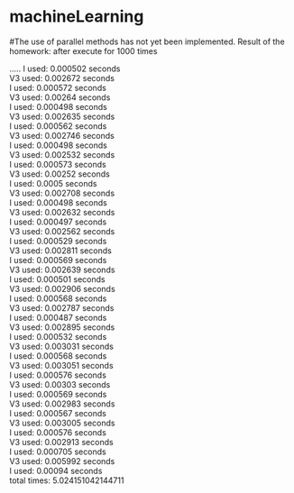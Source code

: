 # machineLearning
#The use of parallel methods has not yet been implemented.
Result of the homework:
after execute for 1000 times


.....
I  used:  0.000502  seconds  
V3 used:  0.002672  seconds  
I  used:  0.000572  seconds  
V3 used:  0.00264  seconds  
I  used:  0.000498  seconds  
V3 used:  0.002635  seconds  
I  used:  0.000562  seconds  
V3 used:  0.002746  seconds  
I  used:  0.000498  seconds  
V3 used:  0.002532  seconds  
I  used:  0.000573  seconds  
V3 used:  0.00252  seconds  
I  used:  0.0005  seconds  
V3 used:  0.002708  seconds  
I  used:  0.000498  seconds  
V3 used:  0.002632  seconds  
I  used:  0.000497  seconds  
V3 used:  0.002562  seconds  
I  used:  0.000529  seconds  
V3 used:  0.002811  seconds  
I  used:  0.000569  seconds  
V3 used:  0.002639  seconds  
I  used:  0.000501  seconds  
V3 used:  0.002906  seconds  
I  used:  0.000568  seconds  
V3 used:  0.002787  seconds  
I  used:  0.000487  seconds  
V3 used:  0.002895  seconds  
I  used:  0.000532  seconds  
V3 used:  0.003031  seconds  
I  used:  0.000568  seconds  
V3 used:  0.003051  seconds  
I  used:  0.000576  seconds  
V3 used:  0.00303  seconds  
I  used:  0.000569  seconds  
V3 used:  0.002983  seconds  
I  used:  0.000567  seconds  
V3 used:  0.003005  seconds  
I  used:  0.000576  seconds  
V3 used:  0.002913  seconds  
I  used:  0.000705  seconds  
V3 used:  0.005992  seconds  
I  used:  0.00094  seconds  
total times: 5.024151042144711


